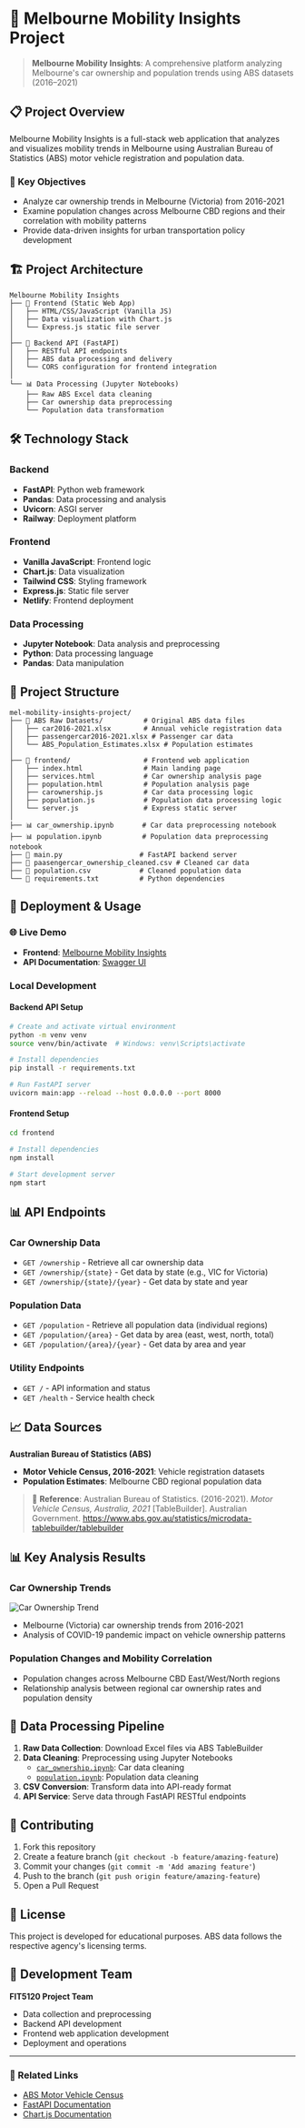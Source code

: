 # 🚗 Melbourne Mobility Insights Project

> **Melbourne Mobility Insights**: A comprehensive platform analyzing Melbourne's car ownership and population trends using ABS datasets (2016–2021)

## 📋 Project Overview

Melbourne Mobility Insights is a full-stack web application that analyzes and visualizes mobility trends in Melbourne using Australian Bureau of Statistics (ABS) motor vehicle registration and population data.

### 🎯 Key Objectives
- Analyze car ownership trends in Melbourne (Victoria) from 2016-2021
- Examine population changes across Melbourne CBD regions and their correlation with mobility patterns
- Provide data-driven insights for urban transportation policy development

## 🏗️ Project Architecture

```
Melbourne Mobility Insights
├── 🎨 Frontend (Static Web App)
│   ├── HTML/CSS/JavaScript (Vanilla JS)
│   ├── Data visualization with Chart.js
│   └── Express.js static file server
│
├── 🔧 Backend API (FastAPI)
│   ├── RESTful API endpoints
│   ├── ABS data processing and delivery
│   └── CORS configuration for frontend integration
│
└── 📊 Data Processing (Jupyter Notebooks)
    ├── Raw ABS Excel data cleaning
    ├── Car ownership data preprocessing
    └── Population data transformation
```

## 🛠️ Technology Stack

### Backend
- **FastAPI**: Python web framework
- **Pandas**: Data processing and analysis
- **Uvicorn**: ASGI server
- **Railway**: Deployment platform

### Frontend
- **Vanilla JavaScript**: Frontend logic
- **Chart.js**: Data visualization
- **Tailwind CSS**: Styling framework
- **Express.js**: Static file server
- **Netlify**: Frontend deployment

### Data Processing
- **Jupyter Notebook**: Data analysis and preprocessing
- **Python**: Data processing language
- **Pandas**: Data manipulation

## 📁 Project Structure

```
mel-mobility-insights-project/
├── 📂 ABS Raw Datasets/          # Original ABS data files
│   ├── car2016-2021.xlsx        # Annual vehicle registration data
│   ├── passengercar2016-2021.xlsx # Passenger car data
│   └── ABS_Population_Estimates.xlsx # Population estimates
│
├── 📂 frontend/                  # Frontend web application
│   ├── index.html               # Main landing page
│   ├── services.html            # Car ownership analysis page
│   ├── population.html          # Population analysis page
│   ├── carownership.js          # Car data processing logic
│   ├── population.js            # Population data processing logic
│   └── server.js                # Express static server
│
├── 📊 car_ownership.ipynb       # Car data preprocessing notebook
├── 📊 population.ipynb          # Population data preprocessing notebook
├── 🐍 main.py                   # FastAPI backend server
├── 📄 paasengercar_ownership_cleaned.csv # Cleaned car data
├── 📄 population.csv            # Cleaned population data
└── 📄 requirements.txt          # Python dependencies
```

## 🚀 Deployment & Usage

### 🌐 Live Demo
- **Frontend**: [Melbourne Mobility Insights](https://mel-mobility-insights.netlify.app/)
- **API Documentation**: [Swagger UI](https://carownershipbackendapi-production.up.railway.app/docs)

### Local Development

#### Backend API Setup
```bash
# Create and activate virtual environment
python -m venv venv
source venv/bin/activate  # Windows: venv\Scripts\activate

# Install dependencies
pip install -r requirements.txt

# Run FastAPI server
uvicorn main:app --reload --host 0.0.0.0 --port 8000
```

#### Frontend Setup
```bash
cd frontend

# Install dependencies
npm install

# Start development server
npm start
```

## 📊 API Endpoints

### Car Ownership Data
- `GET /ownership` - Retrieve all car ownership data
- `GET /ownership/{state}` - Get data by state (e.g., VIC for Victoria)
- `GET /ownership/{state}/{year}` - Get data by state and year

### Population Data
- `GET /population` - Retrieve all population data (individual regions)
- `GET /population/{area}` - Get data by area (east, west, north, total)
- `GET /population/{area}/{year}` - Get data by area and year

### Utility Endpoints
- `GET /` - API information and status
- `GET /health` - Service health check

## 📈 Data Sources

**Australian Bureau of Statistics (ABS)**
- **Motor Vehicle Census, 2016-2021**: Vehicle registration datasets
- **Population Estimates**: Melbourne CBD regional population data

> 💾 **Reference**: Australian Bureau of Statistics. (2016-2021). *Motor Vehicle Census, Australia, 2021* [TableBuilder]. Australian Government. https://www.abs.gov.au/statistics/microdata-tablebuilder/tablebuilder

## 📊 Key Analysis Results

### Car Ownership Trends
![Car Ownership Trend](car_ownership_trend_mel.png)

- Melbourne (Victoria) car ownership trends from 2016-2021
- Analysis of COVID-19 pandemic impact on vehicle ownership patterns

### Population Changes and Mobility Correlation
- Population changes across Melbourne CBD East/West/North regions
- Relationship analysis between regional car ownership rates and population density

## 🔄 Data Processing Pipeline

1. **Raw Data Collection**: Download Excel files via ABS TableBuilder
2. **Data Cleaning**: Preprocessing using Jupyter Notebooks
   - [`car_ownership.ipynb`](./car_ownership.ipynb): Car data cleaning
   - [`population.ipynb`](./population.ipynb): Population data cleaning
3. **CSV Conversion**: Transform data into API-ready format
4. **API Service**: Serve data through FastAPI RESTful endpoints

## 🤝 Contributing

1. Fork this repository
2. Create a feature branch (`git checkout -b feature/amazing-feature`)
3. Commit your changes (`git commit -m 'Add amazing feature'`)
4. Push to the branch (`git push origin feature/amazing-feature`)
5. Open a Pull Request

## 📝 License

This project is developed for educational purposes. ABS data follows the respective agency's licensing terms.

## 👥 Development Team

**FIT5120 Project Team**
- Data collection and preprocessing
- Backend API development
- Frontend web application development
- Deployment and operations

---

### 🔗 Related Links
- [ABS Motor Vehicle Census](https://www.abs.gov.au/statistics/transport/registrations/motor-vehicle-census-australia)
- [FastAPI Documentation](https://fastapi.tiangolo.com/)
- [Chart.js Documentation](https://www.chartjs.org/docs/latest/)